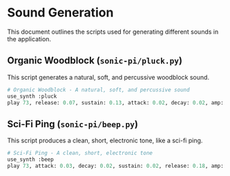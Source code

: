 # Sound Generation

This document outlines the scripts used for generating different sounds in the application.

## Organic Woodblock (`sonic-pi/pluck.py`)

This script generates a natural, soft, and percussive woodblock sound.

```python
# Organic Woodblock - A natural, soft, and percussive sound
use_synth :pluck
play 73, release: 0.07, sustain: 0.13, attack: 0.02, decay: 0.02, amp: 2.5, noise_seed: 4
```

## Sci-Fi Ping (`sonic-pi/beep.py`)

This script produces a clean, short, electronic tone, like a sci-fi ping.

```python
# Sci-Fi Ping - A clean, short, electronic tone
use_synth :beep
play 73, attack: 0.03, decay: 0.02, sustain: 0.02, release: 0.18, amp: 0.8
```

